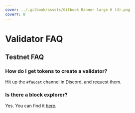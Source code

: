 ```yaml
---
cover: ../.gitbook/assets/Gitbook Banner large 6 (4).png
coverY: 0
---
```


# Validator FAQ

## Testnet FAQ

### How do I get tokens to create a validator?

Hit up the `#faucet` channel in Discord, and request them.

### Is there a block explorer?

Yes. You can find it [here](https://testnet.juno.aneka.io).
